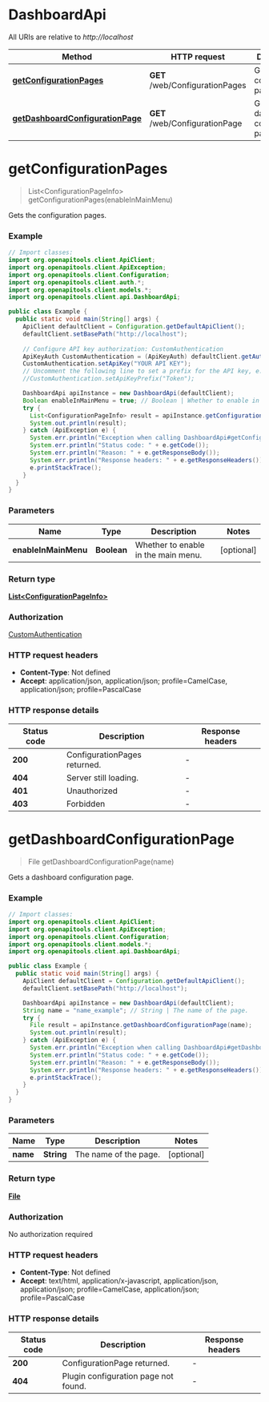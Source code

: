 # DashboardApi

All URIs are relative to *http://localhost*

| Method | HTTP request | Description |
|------------- | ------------- | -------------|
| [**getConfigurationPages**](DashboardApi.md#getConfigurationPages) | **GET** /web/ConfigurationPages | Gets the configuration pages. |
| [**getDashboardConfigurationPage**](DashboardApi.md#getDashboardConfigurationPage) | **GET** /web/ConfigurationPage | Gets a dashboard configuration page. |


<a id="getConfigurationPages"></a>
# **getConfigurationPages**
> List&lt;ConfigurationPageInfo&gt; getConfigurationPages(enableInMainMenu)

Gets the configuration pages.

### Example
```java
// Import classes:
import org.openapitools.client.ApiClient;
import org.openapitools.client.ApiException;
import org.openapitools.client.Configuration;
import org.openapitools.client.auth.*;
import org.openapitools.client.models.*;
import org.openapitools.client.api.DashboardApi;

public class Example {
  public static void main(String[] args) {
    ApiClient defaultClient = Configuration.getDefaultApiClient();
    defaultClient.setBasePath("http://localhost");
    
    // Configure API key authorization: CustomAuthentication
    ApiKeyAuth CustomAuthentication = (ApiKeyAuth) defaultClient.getAuthentication("CustomAuthentication");
    CustomAuthentication.setApiKey("YOUR API KEY");
    // Uncomment the following line to set a prefix for the API key, e.g. "Token" (defaults to null)
    //CustomAuthentication.setApiKeyPrefix("Token");

    DashboardApi apiInstance = new DashboardApi(defaultClient);
    Boolean enableInMainMenu = true; // Boolean | Whether to enable in the main menu.
    try {
      List<ConfigurationPageInfo> result = apiInstance.getConfigurationPages(enableInMainMenu);
      System.out.println(result);
    } catch (ApiException e) {
      System.err.println("Exception when calling DashboardApi#getConfigurationPages");
      System.err.println("Status code: " + e.getCode());
      System.err.println("Reason: " + e.getResponseBody());
      System.err.println("Response headers: " + e.getResponseHeaders());
      e.printStackTrace();
    }
  }
}
```

### Parameters

| Name | Type | Description  | Notes |
|------------- | ------------- | ------------- | -------------|
| **enableInMainMenu** | **Boolean**| Whether to enable in the main menu. | [optional] |

### Return type

[**List&lt;ConfigurationPageInfo&gt;**](ConfigurationPageInfo.md)

### Authorization

[CustomAuthentication](../README.md#CustomAuthentication)

### HTTP request headers

 - **Content-Type**: Not defined
 - **Accept**: application/json, application/json; profile=CamelCase, application/json; profile=PascalCase

### HTTP response details
| Status code | Description | Response headers |
|-------------|-------------|------------------|
| **200** | ConfigurationPages returned. |  -  |
| **404** | Server still loading. |  -  |
| **401** | Unauthorized |  -  |
| **403** | Forbidden |  -  |

<a id="getDashboardConfigurationPage"></a>
# **getDashboardConfigurationPage**
> File getDashboardConfigurationPage(name)

Gets a dashboard configuration page.

### Example
```java
// Import classes:
import org.openapitools.client.ApiClient;
import org.openapitools.client.ApiException;
import org.openapitools.client.Configuration;
import org.openapitools.client.models.*;
import org.openapitools.client.api.DashboardApi;

public class Example {
  public static void main(String[] args) {
    ApiClient defaultClient = Configuration.getDefaultApiClient();
    defaultClient.setBasePath("http://localhost");

    DashboardApi apiInstance = new DashboardApi(defaultClient);
    String name = "name_example"; // String | The name of the page.
    try {
      File result = apiInstance.getDashboardConfigurationPage(name);
      System.out.println(result);
    } catch (ApiException e) {
      System.err.println("Exception when calling DashboardApi#getDashboardConfigurationPage");
      System.err.println("Status code: " + e.getCode());
      System.err.println("Reason: " + e.getResponseBody());
      System.err.println("Response headers: " + e.getResponseHeaders());
      e.printStackTrace();
    }
  }
}
```

### Parameters

| Name | Type | Description  | Notes |
|------------- | ------------- | ------------- | -------------|
| **name** | **String**| The name of the page. | [optional] |

### Return type

[**File**](File.md)

### Authorization

No authorization required

### HTTP request headers

 - **Content-Type**: Not defined
 - **Accept**: text/html, application/x-javascript, application/json, application/json; profile=CamelCase, application/json; profile=PascalCase

### HTTP response details
| Status code | Description | Response headers |
|-------------|-------------|------------------|
| **200** | ConfigurationPage returned. |  -  |
| **404** | Plugin configuration page not found. |  -  |

